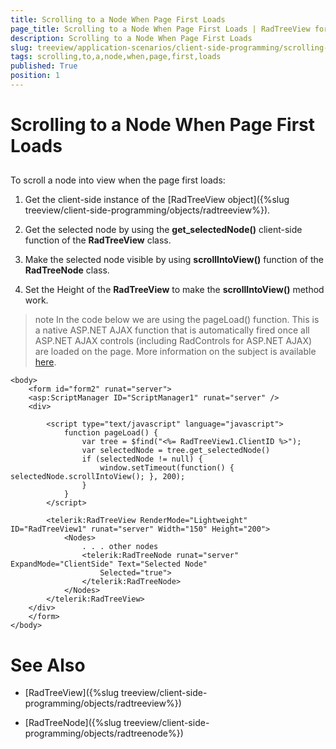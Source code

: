 ```yaml
---
title: Scrolling to a Node When Page First Loads
page_title: Scrolling to a Node When Page First Loads | RadTreeView for ASP.NET AJAX Documentation
description: Scrolling to a Node When Page First Loads
slug: treeview/application-scenarios/client-side-programming/scrolling-to-a-node-when-page-first-loads
tags: scrolling,to,a,node,when,page,first,loads
published: True
position: 1
---
```


# Scrolling to a Node When Page First Loads



## 

To scroll a node into view when the page first loads:

1. Get the client-side instance of the [RadTreeView object]({%slug treeview/client-side-programming/objects/radtreeview%}).

1. Get the selected node by using the **get_selectedNode()** client-side function of the **RadTreeView** class.

1. Make the selected node visible by using **scrollIntoView()** function of the **RadTreeNode** class.

1. Set the Height of the **RadTreeView** to make the **scrollIntoView()** method work.

>note In the code below we are using the pageLoad() function. This is a native ASP.NET AJAX function that is automatically fired once all ASP.NET AJAX controls (including RadControls for ASP.NET AJAX) are loaded on the page. More information on the subject is available [here](https://www.asp.net/ajax/documentation/live/overview/AJAXClientEvents.aspx).
>




````ASPNET
<body>
    <form id="form2" runat="server">
    <asp:ScriptManager ID="ScriptManager1" runat="server" />
    <div>

        <script type="text/javascript" language="javascript">
            function pageLoad() {
                var tree = $find("<%= RadTreeView1.ClientID %>");
                var selectedNode = tree.get_selectedNode()
                if (selectedNode != null) {
                    window.setTimeout(function() { selectedNode.scrollIntoView(); }, 200);
                }
            }
        </script>

        <telerik:RadTreeView RenderMode="Lightweight" ID="RadTreeView1" runat="server" Width="150" Height="200">
            <Nodes>
                . . . other nodes
                <telerik:RadTreeNode runat="server" ExpandMode="ClientSide" Text="Selected Node"
                    Selected="true">
                </telerik:RadTreeNode>
            </Nodes>
        </telerik:RadTreeView>
    </div>
    </form>
</body>
````



# See Also

 * [RadTreeView]({%slug treeview/client-side-programming/objects/radtreeview%})

 * [RadTreeNode]({%slug treeview/client-side-programming/objects/radtreenode%})
